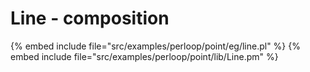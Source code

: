 # Line - composition



{% embed include file="src/examples/perloop/point/eg/line.pl" %}
{% embed include file="src/examples/perloop/point/lib/Line.pm" %}
